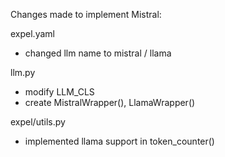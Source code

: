 Changes made to implement Mistral:

expel.yaml
- changed llm name to mistral / llama

llm.py
- modify LLM_CLS
- create MistralWrapper(), LlamaWrapper()

expel/utils.py
- implemented llama support in token_counter()